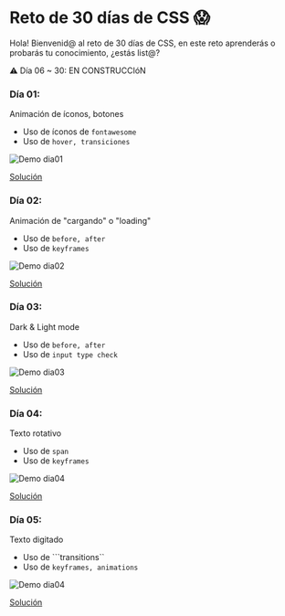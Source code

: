 # Reto de 30 días de CSS 😱

Hola! Bienvenid@ al reto de 30 días de CSS, en este reto aprenderás o probarás tu conocimiento, ¿estás list@?

⚠️ Día 06 ~ 30: EN CONSTRUCCIóN
### Día 01:

Animación de íconos, botones
- Uso de íconos de ```fontawesome```
- Uso de ```hover, transiciones```

![Demo dia01](https://github.com/melissahuertadev/Reto-30dias-CSS/blob/master/demo/dia01.gif)

[Solución](https://github.com/melissahuertadev/Reto-30dias-CSS/blob/solucion/dia01/reto.css)

### Día 02:

Animación de "cargando" o "loading"
- Uso de ```before, after```
- Uso de ```keyframes```

![Demo dia02](https://github.com/melissahuertadev/Reto-30dias-CSS/blob/master/demo/dia02.gif)

[Solución](https://github.com/melissahuertadev/Reto-30dias-CSS/blob/solucion/dia02/reto.css)


### Día 03:

Dark & Light mode
- Uso de ```before, after```
- Uso de ```input type check```

![Demo dia03](https://github.com/melissahuertadev/Reto-30dias-CSS/blob/master/demo/dia03.gif)

[Solución](https://github.com/melissahuertadev/Reto-30dias-CSS/blob/solucion/dia03/reto.css)


### Día 04:

Texto rotativo
- Uso de ```span```
- Uso de ```keyframes```

![Demo dia04](https://github.com/melissahuertadev/Reto-30dias-CSS/blob/master/demo/dia04.gif)

[Solución](https://github.com/melissahuertadev/Reto-30dias-CSS/blob/solucion/dia04/reto.css)

### Día 05:

Texto digitado
- Uso de ```transitions``
- Uso de ```keyframes, animations```

![Demo dia04](https://github.com/melissahuertadev/Reto-30dias-CSS/blob/master/demo/dia05.gif)

[Solución](https://github.com/melissahuertadev/Reto-30dias-CSS/blob/solucion/dia05/reto.css)
